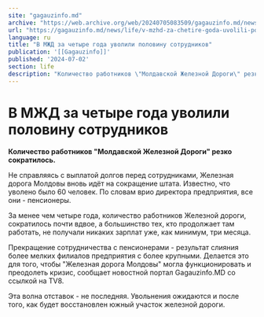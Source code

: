 ```yaml
---
site: "gagauzinfo.md"
archive: "https://web.archive.org/web/20240705083509/gagauzinfo.md/news/life/v-mzhd-za-chetire-goda-uvolili-polovinu-sotrudnikov"
url: "https://gagauzinfo.md/news/life/v-mzhd-za-chetire-goda-uvolili-polovinu-sotrudnikov"
language: ru
title: "В МЖД за четыре года уволили половину сотрудников"
publication: '[[Gagauzinfo]]'
published: '2024-07-02'
section: life
description: "Количество работников \"Молдавской Железной Дороги\" резко сократилось."
---
```


# В МЖД за четыре года уволили половину сотрудников

**Количество работников "Молдавской Железной Дороги" резко сократилось.**

Не справляясь с выплатой долгов перед сотрудниками, Железная дорога Молдовы вновь идёт на сокращение штата. Известно, что уволено было 60 человек. По словам врио директора предприятия, все они - пенсионеры.

За менее чем четыре года, количество работников Железной дороги, сократилось почти вдвое, а большинство тех, кто продолжает там работать, не получали никаких зарплат уже, как минимум, три месяца.

Прекращение сотрудничества с пенсионерами - результат слияния более мелких филиалов предприятия с более крупными. Делается это для того, чтобы "Железная дорога Молдовы" могла функционировать и преодолеть кризис, сообщает новостной портал Gagauzinfo.MD со ссылкой на TV8.

Эта волна отставок - не последняя. Увольнения ожидаются и после того, как будет восстановлен южный участок железной дороги.